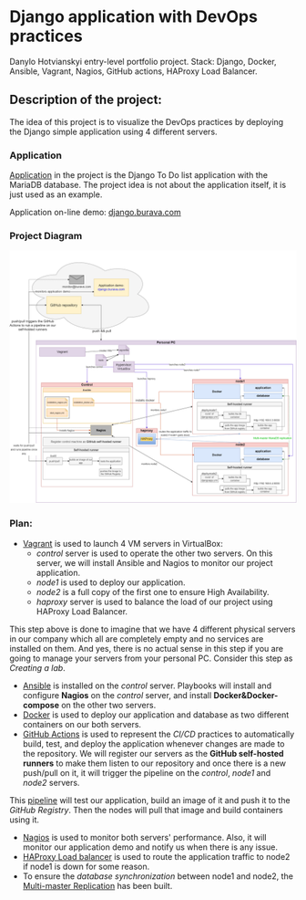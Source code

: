 # Django application with DevOps practices #
Danylo Hotvianskyi entry-level portfolio project. Stack: Django, Docker, Ansible, Vagrant, Nagios, GitHub actions, HAProxy Load Balancer.

## Description of the project: ##
The idea of this project is to visualize the DevOps practices by deploying the Django simple application using 4 different servers.

### Application ###
[Application](vagrant/djangoapp/README.md) in the project is the Django To Do list application with the MariaDB database. The project idea is not about the application itself, it is just used as an example. 

Application on-line demo: [django.burava.com](https://django.burava.com)

### Project Diagram ###
![Image1](plan.png)

### Plan: ###
* [Vagrant](vagrant/README.md) is used to launch 4 VM servers in VirtualBox:
  * *control* server is used to operate the other two servers. On this server, we will install Ansible and Nagios to monitor our project application.
  * *node1* is used to deploy our application. 
  * *node2* is a full copy of the first one to ensure High Availability.
  * *haproxy* server is used to balance the load of our project using HAProxy Load Balancer.

This step above is done to imagine that we have 4 different physical servers in our company which all are completely empty and no services are installed on them. And yes, there is no actual sense in this step if you are going to manage your servers from your personal PC. Consider this step as *Creating a lab*.
* [Ansible](vagrant/ansible/README.md) is installed on the *control* server. Playbooks will install and configure **Nagios** on the *control* server, and install **Docker&Docker-compose** on the other two servers.
* [Docker](vagrant/djangoapp/README.md) is used to deploy our application and database as two different containers on our both servers.
* [GitHub Actions](.github/workflows/README.md) is used to represent the *CI/CD* practices to automatically build, test, and deploy the application whenever changes are made to the repository. We will register our servers as the **GitHub self-hosted runners** to make them listen to our repository and once there is a new push/pull on it, it will trigger the pipeline on the *control*, *node1* and *node2* servers. 
 
This [pipeline](.github/workflows/djangoapp.yml) will test our application, build an image of it and push it to the *GitHub Registry*. Then the nodes will pull that image and build containers using it. 
* [Nagios](nagios/README.md) is used to monitor both servers' performance. Also, it will monitor our application demo and notify us when there is any issue.
* [HAProxy Load balancer](haproxy/README.md) is used to route the application traffic to node2 if node1 is down for some reason.
* To ensure the *database synchronization* between node1 and node2, the [Multi-master Replication](replication.md) has been built.
